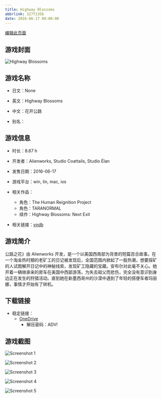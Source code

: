 ```yaml
---
title: Highway Blossoms
abbrlink: 327f2356
date: 2016-06-17 00:00:00
---
```

[编辑此页面](https://github.com/ACG-3/ADV3-source/blob/main/source/_posts/games/Highway%20Blossoms.md)

## 游戏封面

![Highway Blossoms](https://pan.timero.xyz/onedrive/img_lib_001/Highway%20Blossoms_cover.avif)


## 游戏名称

- 日文：None
- 英文：Highway Blossoms
- 中文：花开公路

- 别名：


## 游戏信息

- 时长：8.67 h
- 开发者：Alienworks, Studio Coattails, Studio Élan
- 发售日期：2016-06-17
- 游戏平台：win, lin, mac, ios
- 相关作品：
   - 角色：The Human Reignition Project
   - 角色：TARANORMAL
   - 续作：Highway Blossoms: Next Exit

- 相关链接：[vndb](https://vndb.org/v18381)


## 游戏简介

公路之花》由 Alienworks 开发，是一个以美国西南部为背景的短篇百合故事。在一个淘金热时期的老矿工的日记被发现后，全国范围内掀起了一股热潮，想要探矿的人试图解开日记中的神秘线索，发现矿工隐藏的宝藏。安布尔对此毫不关心。她开着一辆继承来的房车在美国中西部游荡，为失去祖父而悲伤，完全没有意识到身边正在发生的狩猎活动。直到她在新墨西哥州的沙漠中遇到了年轻的搭便车者玛丽娜，事情才开始有了转机。




## 下载链接

- 稳定链接：
    - [OneDrive](https://pan.timero.xyz/onedrive/adv_lib_001/Highway%20Blossoms)
        - 解压密码：ADV!



## 游戏截图


![Screenshot 1](https://pan.timero.xyz/onedrive/img_lib_001/Highway%20Blossoms_Screenshot_1.avif)

![Screenshot 2](https://pan.timero.xyz/onedrive/img_lib_001/Highway%20Blossoms_Screenshot_2.avif)

![Screenshot 3](https://pan.timero.xyz/onedrive/img_lib_001/Highway%20Blossoms_Screenshot_3.avif)

![Screenshot 4](https://pan.timero.xyz/onedrive/img_lib_001/Highway%20Blossoms_Screenshot_4.avif)

![Screenshot 5](https://pan.timero.xyz/onedrive/img_lib_001/Highway%20Blossoms_Screenshot_5.avif)

